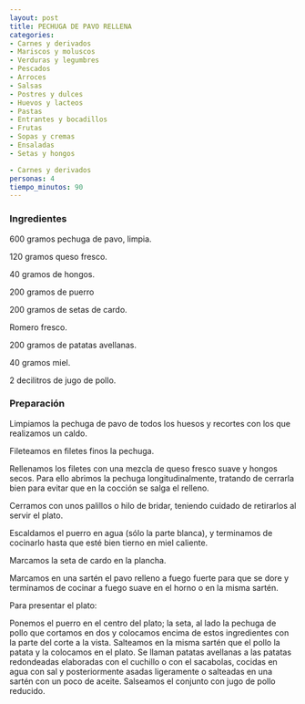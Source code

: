 ```yaml
---
layout: post
title: PECHUGA DE PAVO RELLENA
categories:
- Carnes y derivados
- Mariscos y moluscos
- Verduras y legumbres
- Pescados
- Arroces
- Salsas
- Postres y dulces
- Huevos y lacteos
- Pastas
- Entrantes y bocadillos
- Frutas
- Sopas y cremas
- Ensaladas
- Setas y hongos

- Carnes y derivados
personas: 4 
tiempo_minutos: 90 
---
```

<h3>Ingredientes</h3>
600 gramos pechuga de pavo, limpia.

120 gramos queso fresco.

40 gramos de hongos.

200 gramos de puerro

200 gramos de setas de cardo.

Romero fresco.

200 gramos de patatas avellanas.

40 gramos miel.

2 decilitros de jugo de pollo.

<h3>Preparación</h3>
Limpiamos la pechuga de pavo de todos los huesos y recortes con los que realizamos un caldo.

Fileteamos en filetes finos la pechuga.

Rellenamos los filetes con una mezcla de queso fresco suave y hongos secos. Para ello abrimos la pechuga longitudinalmente, tratando de cerrarla bien para evitar que en la cocción se salga el relleno.

Cerramos con unos palillos o hilo de bridar, teniendo cuidado de retirarlos al servir el plato.

Escaldamos el puerro en agua (sólo la parte blanca), y terminamos de cocinarlo hasta que esté bien tierno en miel caliente.

Marcamos la seta de cardo en la plancha.

Marcamos en una sartén el pavo relleno a fuego fuerte para que se dore y terminamos de cocinar a fuego suave en el horno o en la misma sartén.

Para presentar el plato:

Ponemos el puerro en el centro del plato; la seta, al lado la pechuga de pollo que cortamos en dos y colocamos encima de estos ingredientes con la parte del corte a la vista. Salteamos en la misma sartén que el pollo la patata y la colocamos en el plato. Se llaman patatas avellanas a las patatas redondeadas elaboradas con el cuchillo o con el sacabolas, cocidas en agua con sal y posteriormente asadas ligeramente o salteadas en una sartén con un poco de aceite. Salseamos el conjunto con jugo de pollo reducido.


